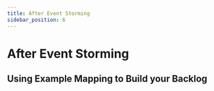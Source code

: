 ```yaml
---
title: After Event Storming
sidebar_position: 6
---
```



# After Event Storming

## Using Example Mapping to Build your Backlog
